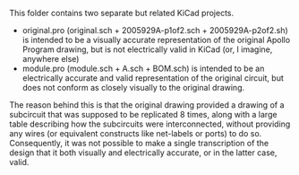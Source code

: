 This folder contains two separate but related KiCad projects.

* original.pro (original.sch + 2005929A-p1of2.sch + 2005929A-p2of2.sh) is intended to be a visually accurate representation of the original Apollo Program drawing, but is not electrically valid in KiCad (or, I imagine, anywhere else)
* module.pro (module.sch + A.sch + BOM.sch) is intended to be an electrically accurate and valid representation of the original circuit, but does not conform as closely visually to the original drawing.

The reason behind this is that the original drawing provided a drawing of a subcircuit that was supposed to be replicated 8 times, along with a large table describing how the subcircuits were interconnected, without providing any wires (or equivalent constructs like net-labels or ports) to do so.  Consequently, it was not possible to make a single transcription of the design that it both visually and electrically accurate, or in the latter case, valid.

